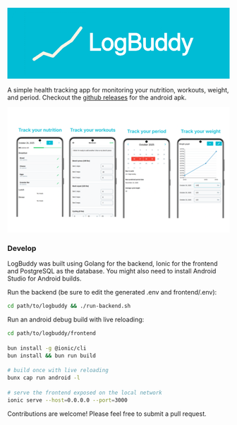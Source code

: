 <p align="center">
  <img src="images/banner.png" alt="LogBuddy Banner" width="700">
</p>

A simple health tracking app for monitoring your nutrition, workouts, weight, and period.
Checkout the [github releases](https://github.com/aabiji/logbuddy/releases/) for the android apk.

<p align="center">
  <img src="images/screen-banner.png" alt="LogBuddy Screens" width="800">
</p>

### Develop
LogBuddy was built using Golang for the backend, Ionic for the frontend and PostgreSQL as the database.
You might also need to install Android Studio for Android builds.

Run the backend (be sure to edit the generated .env and frontend/.env):
```bash
cd path/to/logbuddy && ./run-backend.sh
```

Run an android debug build with live reloading:
```bash
cd path/to/logbuddy/frontend

bun install -g @ionic/cli
bun install && bun run build

# build once with live reloading
bunx cap run android -l

# serve the frontend exposed on the local network
ionic serve --host=0.0.0.0 --port=3000
```

Contributions are welcome! Please feel free to submit a pull request.
